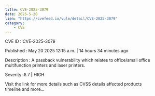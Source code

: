 ```yaml
---
title: CVE-2025-3079
date: 2025-5-20
lien: "https://cvefeed.io/vuln/detail/CVE-2025-3079"
category:
    - CVE
---
```


CVE ID : CVE-2025-3079

Published :  May 20
2025
12:15 a.m. | 14 hours
34 minutes ago

Description : A passback vulnerability which relates to office/small office multifunction printers and laser printers.

Severity: 8.7 | HIGH

Visit the link for more details
such as CVSS details
affected products
timeline
and more...
